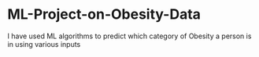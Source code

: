 # ML-Project-on-Obesity-Data
I have used ML algorithms to predict which category of Obesity a person is in using various inputs  
